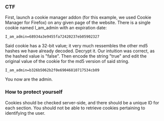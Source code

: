 ### CTF

First, launch a cookie manager addon (for this example, we used Cookie Manager for Firefox) on any given page of the website. There is a single cookie named I_am_admin with an expiration date:

    I_am_admin=68934a3e9455fa72420237eb05902327

Said cookie has a 32-bit value; it very much ressembles the other md5 hashes we have already decoded. Decrypt it. Our intuition was correct, as the hashed value is "false". Then encode the string "true" and edit the original value of the cookie for the md5 version of said string.

    I_am_admin=b326b5062b2f0e69046810717534cb09

You now are the admin.

### How to protect yourself

Cookies should be checked server-side, and there should be a unique ID for each section. You should not be able to retrieve cookies pertaining to identifying the user.
